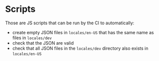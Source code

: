 # Scripts

Those are JS scripts that can be run by the CI to automatically:
- create empty JSON files in `locales/en-US` that has the same name as files in `locales/dev`
- check that the JSON are valid
- check that all JSON files in the `locales/dev` directory also exists in `locales/en-US`
